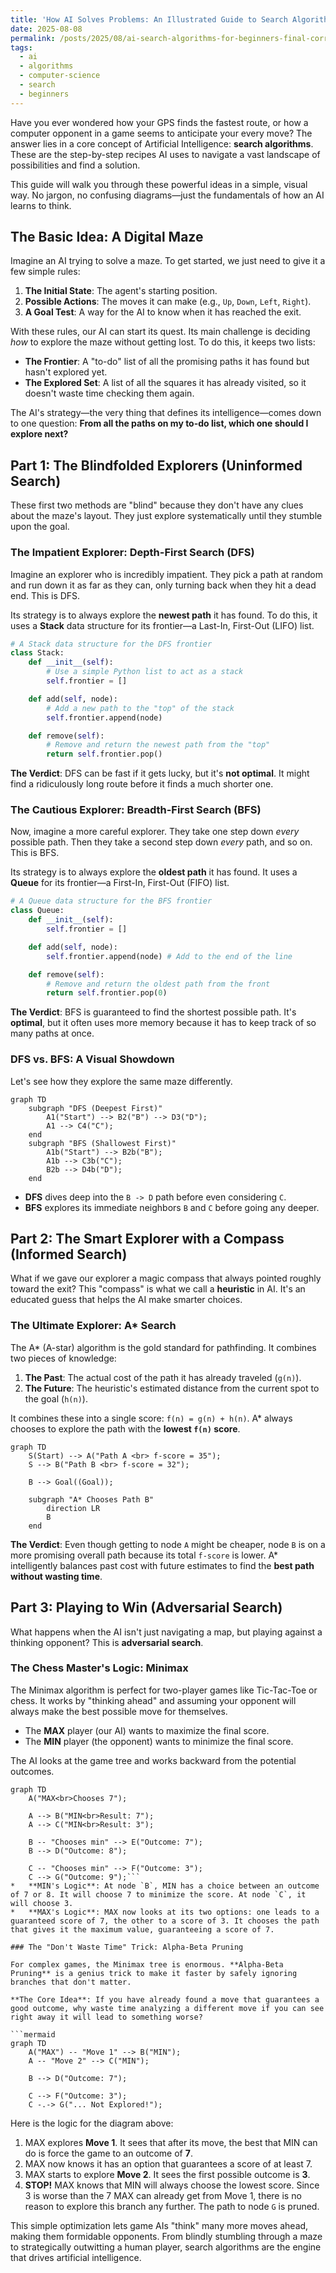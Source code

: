 ```yaml
---
title: 'How AI Solves Problems: An Illustrated Guide to Search Algorithms'
date: 2025-08-08
permalink: /posts/2025/08/ai-search-algorithms-for-beginners-final-corrected/
tags:
  - ai
  - algorithms
  - computer-science
  - search
  - beginners
---
```


Have you ever wondered how your GPS finds the fastest route, or how a computer opponent in a game seems to anticipate your every move? The answer lies in a core concept of Artificial Intelligence: **search algorithms**. These are the step-by-step recipes AI uses to navigate a vast landscape of possibilities and find a solution.

This guide will walk you through these powerful ideas in a simple, visual way. No jargon, no confusing diagrams—just the fundamentals of how an AI learns to think.

## The Basic Idea: A Digital Maze

Imagine an AI trying to solve a maze. To get started, we just need to give it a few simple rules:

1.  **The Initial State**: The agent's starting position.
2.  **Possible Actions**: The moves it can make (e.g., `Up`, `Down`, `Left`, `Right`).
3.  **A Goal Test**: A way for the AI to know when it has reached the exit.

With these rules, our AI can start its quest. Its main challenge is deciding *how* to explore the maze without getting lost. To do this, it keeps two lists:

*   **The Frontier**: A "to-do" list of all the promising paths it has found but hasn't explored yet.
*   **The Explored Set**: A list of all the squares it has already visited, so it doesn't waste time checking them again.

The AI's strategy—the very thing that defines its intelligence—comes down to one question: **From all the paths on my to-do list, which one should I explore next?**

## Part 1: The Blindfolded Explorers (Uninformed Search)

These first two methods are "blind" because they don't have any clues about the maze's layout. They just explore systematically until they stumble upon the goal.

### The Impatient Explorer: Depth-First Search (DFS)

Imagine an explorer who is incredibly impatient. They pick a path at random and run down it as far as they can, only turning back when they hit a dead end. This is DFS.

Its strategy is to always explore the **newest path** it has found. To do this, it uses a **Stack** data structure for its frontier—a Last-In, First-Out (LIFO) list.

```python
# A Stack data structure for the DFS frontier
class Stack:
    def __init__(self):
        # Use a simple Python list to act as a stack
        self.frontier = []

    def add(self, node):
        # Add a new path to the "top" of the stack
        self.frontier.append(node)

    def remove(self):
        # Remove and return the newest path from the "top"
        return self.frontier.pop()
```
**The Verdict**: DFS can be fast if it gets lucky, but it's **not optimal**. It might find a ridiculously long route before it finds a much shorter one.

### The Cautious Explorer: Breadth-First Search (BFS)

Now, imagine a more careful explorer. They take one step down *every* possible path. Then they take a second step down *every* path, and so on. This is BFS.

Its strategy is to always explore the **oldest path** it has found. It uses a **Queue** for its frontier—a First-In, First-Out (FIFO) list.

```python
# A Queue data structure for the BFS frontier
class Queue:
    def __init__(self):
        self.frontier = []

    def add(self, node):
        self.frontier.append(node) # Add to the end of the line

    def remove(self):
        # Remove and return the oldest path from the front
        return self.frontier.pop(0)
```
**The Verdict**: BFS is guaranteed to find the shortest possible path. It's **optimal**, but it often uses more memory because it has to keep track of so many paths at once.

### DFS vs. BFS: A Visual Showdown

Let's see how they explore the same maze differently.

```mermaid
graph TD
    subgraph "DFS (Deepest First)"
        A1("Start") --> B2("B") --> D3("D");
        A1 --> C4("C");
    end
    subgraph "BFS (Shallowest First)"
        A1b("Start") --> B2b("B");
        A1b --> C3b("C");
        B2b --> D4b("D");
    end
```
*   **DFS** dives deep into the `B -> D` path before even considering `C`.
*   **BFS** explores its immediate neighbors `B` and `C` before going any deeper.

## Part 2: The Smart Explorer with a Compass (Informed Search)

What if we gave our explorer a magic compass that always pointed roughly toward the exit? This "compass" is what we call a **heuristic** in AI. It's an educated guess that helps the AI make smarter choices.

### The Ultimate Explorer: A* Search

The A* (A-star) algorithm is the gold standard for pathfinding. It combines two pieces of knowledge:
1.  **The Past**: The actual cost of the path it has already traveled (`g(n)`).
2.  **The Future**: The heuristic's estimated distance from the current spot to the goal (`h(n)`).

It combines these into a single score: `f(n) = g(n) + h(n)`. A* always chooses to explore the path with the **lowest `f(n)` score**.

```mermaid
graph TD
    S(Start) --> A("Path A <br> f-score = 35");
    S --> B("Path B <br> f-score = 32");

    B --> Goal((Goal));

    subgraph "A* Chooses Path B"
        direction LR
        B
    end
```
**The Verdict**: Even though getting to node `A` might be cheaper, node `B` is on a more promising overall path because its total `f-score` is lower. A* intelligently balances past cost with future estimates to find the **best path without wasting time**.

## Part 3: Playing to Win (Adversarial Search)

What happens when the AI isn't just navigating a map, but playing against a thinking opponent? This is **adversarial search**.

### The Chess Master's Logic: Minimax

The Minimax algorithm is perfect for two-player games like Tic-Tac-Toe or chess. It works by "thinking ahead" and assuming your opponent will always make the best possible move for themselves.

*   The **MAX** player (our AI) wants to maximize the final score.
*   The **MIN** player (the opponent) wants to minimize the final score.

The AI looks at the game tree and works backward from the potential outcomes.

```mermaid
graph TD
    A("MAX<br>Chooses 7");
    
    A --> B("MIN<br>Result: 7");
    A --> C("MIN<br>Result: 3");
    
    B -- "Chooses min" --> E("Outcome: 7");
    B --> D("Outcome: 8");

    C -- "Chooses min" --> F("Outcome: 3");
    C --> G("Outcome: 9");```
*   **MIN's Logic**: At node `B`, MIN has a choice between an outcome of 7 or 8. It will choose 7 to minimize the score. At node `C`, it will choose 3.
*   **MAX's Logic**: MAX now looks at its two options: one leads to a guaranteed score of 7, the other to a score of 3. It chooses the path that gives it the maximum value, guaranteeing a score of 7.

### The "Don't Waste Time" Trick: Alpha-Beta Pruning

For complex games, the Minimax tree is enormous. **Alpha-Beta Pruning** is a genius trick to make it faster by safely ignoring branches that don't matter.

**The Core Idea**: If you have already found a move that guarantees a good outcome, why waste time analyzing a different move if you can see right away it will lead to something worse?

```mermaid
graph TD
    A("MAX") -- "Move 1" --> B("MIN");
    A -- "Move 2" --> C("MIN");
    
    B --> D("Outcome: 7");
    
    C --> F("Outcome: 3");
    C -.-> G("... Not Explored!");
```
Here is the logic for the diagram above:
1.  MAX explores **Move 1**. It sees that after its move, the best that MIN can do is force the game to an outcome of **7**.
2.  MAX now knows it has an option that guarantees a score of at least 7.
3.  MAX starts to explore **Move 2**. It sees the first possible outcome is **3**.
4.  **STOP!** MAX knows that MIN will always choose the lowest score. Since 3 is worse than the 7 MAX can already get from Move 1, there is no reason to explore this branch any further. The path to node `G` is pruned.

This simple optimization lets game AIs "think" many more moves ahead, making them formidable opponents. From blindly stumbling through a maze to strategically outwitting a human player, search algorithms are the engine that drives artificial intelligence.
